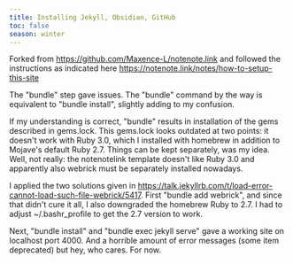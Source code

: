 ```yaml
---
title: Installing Jekyll, Obsidian, GitHub
toc: false
season: winter
---
```


Forked from https://github.com/Maxence-L/notenote.link and followed the instructions as indicated here https://notenote.link/notes/how-to-setup-this-site

The "bundle" step gave issues. The "bundle" command by the way is equivalent to "bundle install", slightly adding to my confusion.

If my understanding is correct, "bundle" results in installation of the gems described in gems.lock. This gems.lock looks outdated at two points: it doesn't work with Ruby 3.0, which I installed with homebrew in addition to Mojave's default Ruby 2.7. Things can be kept separately, was my idea. Well, not really: the notenotelink template doesn't like Ruby 3.0 and apparently also webrick must be separately installed nowadays.

I applied the two solutions given in https://talk.jekyllrb.com/t/load-error-cannot-load-such-file-webrick/5417. First "bundle add webrick", and since that didn't cure it all, I also downgraded the homebrew Ruby to 2.7. I had to adjust ~/.bashr_profile to get the 2.7 version to work.

Next, "bundle install" and "bundle exec jekyll serve" gave a working site on localhost port 4000. And a horrible amount of error messages (some item deprecated) but hey, who cares. For now.
